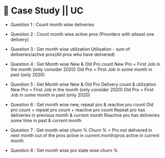 
# 🚀 Case Study || UC

- Question 1 :
Count month wise deliveries 

- Question 2 : 
Count month wise active pros (Providers with atleast one delivery)

- Question 3 :  Get month wise utilization
Utilisation - sum of deliveries/active pros(All pros who have delivered)

- Question  4 : Get Month wise New & Old Pro count
New Pro = First Job in the month (only consider 2020)
Old Pro  = First Job in some month in past (only 2020)

- Question  5 : Get Month wise New & Old Pro Delivery  count & utilization
New Pro = First Job in the month (only consider 2020)
Old Pro  = First Job in some month in past (only 2020)

- Question 6 : Get month wise new, repeat pro & reactive pro count 
Old pro count = repeat pro count + reactive pro count
Repeat pro has deliveries in previous month & current month
Reactive pro has deliveries some time in past & current month

- Question 7 :
Get month wise churn % 
Churn % = Pro not delivered in next month out of the pros active in current month/pros active in current month

- Question 8 :  Get month wise pro state wise churn % 






















